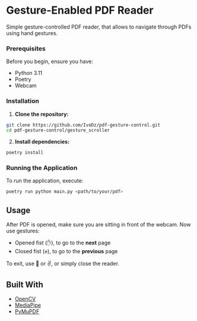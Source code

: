 # Gesture-Enabled PDF Reader

Simple gesture-controlled PDF reader, that allows to navigate through PDFs using hand gestures. 

### Prerequisites

Before you begin, ensure you have:
- Python 3.11
- Poetry
- Webcam

### Installation

1. **Clone the repository:**
  
  ```bash
  git clone https://github.com/IvoDz/pdf-gesture-control.git
  cd pdf-gesture-control/gesture_scroller
  ```

2. **Install dependencies:**

  ```bash
  poetry install
  ```

### Running the Application

To run the application, execute:
    
  ```bash
  poetry run python main.py <path/to/your/pdf>
  ```

## Usage

After PDF is opened, make sure you are sitting in front of the webcam. Now use gestures:
- Opened fist (✋), to go to the **next** page 
- Closed fist (✊), to go to the **previous** page

To exit, use 🤘 or ✌️, or simply close the reader.

## Built With
- [OpenCV](https://opencv.org/) 
- [MediaPipe](https://mediapipe.dev/) 
- [PyMuPDF](https://pymupdf.readthedocs.io/) 

